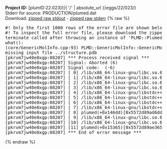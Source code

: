 **Project ID:** [plumID:22.023]({{ '/' | absolute_url }}eggs/22/023/)  
Stderr for source:  PRODUCTION/plumed.dat   
Download: [zipped raw stdout](plumed.dat.plumed.stdout.txt.zip) - [zipped raw stderr](plumed.dat.plumed.stderr.txt.zip) 
{% raw %}
<pre>
#! Only the first 1000 rows of the error file are shown below
#! To inspect the full error file, please download the zipped raw stderr file above
terminate called after throwing an instance of 'PLMD::Plumed::ExceptionError'
what():
(core/GenericMolInfo.cpp:93) PLMD::GenericMolInfo::GenericMolInfo(const PLMD::ActionOptions&)
missing input file ../structure.pdb
[pkrvm7jw40e0xgp:08207] *** Process received signal ***
[pkrvm7jw40e0xgp:08207] Signal: Aborted (6)
[pkrvm7jw40e0xgp:08207] Signal code:  (-6)
[pkrvm7jw40e0xgp:08207] [ 0] /lib/x86_64-linux-gnu/libc.so.6(+0x45330)[0x7fb295045330]
[pkrvm7jw40e0xgp:08207] [ 1] /lib/x86_64-linux-gnu/libc.so.6(pthread_kill+0x11c)[0x7fb29509eb2c]
[pkrvm7jw40e0xgp:08207] [ 2] /lib/x86_64-linux-gnu/libc.so.6(gsignal+0x1e)[0x7fb29504527e]
[pkrvm7jw40e0xgp:08207] [ 3] /lib/x86_64-linux-gnu/libc.so.6(abort+0xdf)[0x7fb2950288ff]
[pkrvm7jw40e0xgp:08207] [ 4] /lib/x86_64-linux-gnu/libstdc++.so.6(+0xa5ff5)[0x7fb2954a5ff5]
[pkrvm7jw40e0xgp:08207] [ 5] /lib/x86_64-linux-gnu/libstdc++.so.6(+0xbb0da)[0x7fb2954bb0da]
[pkrvm7jw40e0xgp:08207] [ 6] /lib/x86_64-linux-gnu/libstdc++.so.6(_ZSt10unexpectedv+0x0)[0x7fb2954a5a55]
[pkrvm7jw40e0xgp:08207] [ 7] /lib/x86_64-linux-gnu/libstdc++.so.6(+0xa5a6f)[0x7fb2954a5a6f]
[pkrvm7jw40e0xgp:08207] [ 8] plumed(+0x146dd)[0x5572d89ad6dd]
[pkrvm7jw40e0xgp:08207] [ 9] /lib/x86_64-linux-gnu/libc.so.6(+0x2a1ca)[0x7fb29502a1ca]
[pkrvm7jw40e0xgp:08207] [10] /lib/x86_64-linux-gnu/libc.so.6(__libc_start_main+0x8b)[0x7fb29502a28b]
[pkrvm7jw40e0xgp:08207] [11] plumed(+0x15365)[0x5572d89ae365]
[pkrvm7jw40e0xgp:08207] *** End of error message ***
</pre>
{% endraw %}
